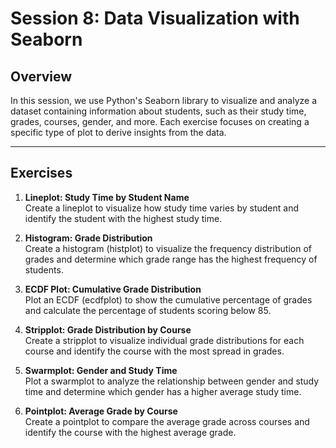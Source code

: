 # Session 8: Data Visualization with Seaborn  

## Overview  
In this session, we use Python's Seaborn library to visualize and analyze a dataset containing information about students, such as their study time, grades, courses, gender, and more. Each exercise focuses on creating a specific type of plot to derive insights from the data.  

---

## Exercises  

1. **Lineplot: Study Time by Student Name**  
   Create a lineplot to visualize how study time varies by student and identify the student with the highest study time.  

2. **Histogram: Grade Distribution**  
   Create a histogram (histplot) to visualize the frequency distribution of grades and determine which grade range has the highest frequency of students.  

3. **ECDF Plot: Cumulative Grade Distribution**  
   Plot an ECDF (ecdfplot) to show the cumulative percentage of grades and calculate the percentage of students scoring below 85.  

4. **Stripplot: Grade Distribution by Course**  
   Create a stripplot to visualize individual grade distributions for each course and identify the course with the most spread in grades.  

5. **Swarmplot: Gender and Study Time**  
   Plot a swarmplot to analyze the relationship between gender and study time and determine which gender has a higher average study time.  

6. **Pointplot: Average Grade by Course**  
   Create a pointplot to compare the average grade across courses and identify the course with the highest average grade.  
